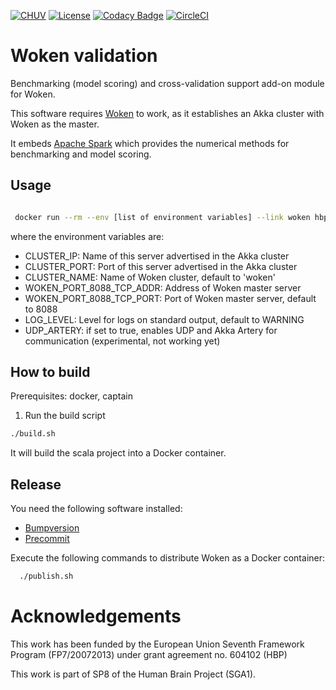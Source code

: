 [![CHUV](https://img.shields.io/badge/CHUV-LREN-AF4C64.svg)](https://www.unil.ch/lren/en/home.html) [![License](https://img.shields.io/badge/license-AGPL--3.0-blue.svg)](https://github.com/LREN-CHUV/woken-validation/blob/master/LICENSE) [![Codacy Badge](https://api.codacy.com/project/badge/Grade/77016dbdd3544d17b849eb5a79a61a37)](https://www.codacy.com/app/hbp-mip/woken-validation?utm_source=github.com&amp;utm_medium=referral&amp;utm_content=HBPMedical/woken-validation&amp;utm_campaign=Badge_Grade) [![CircleCI](https://circleci.com/gh/HBPMedical/woken-validation.svg?style=svg)](https://circleci.com/gh/HBPMedical/woken-validation)

# Woken validation

Benchmarking (model scoring) and cross-validation support add-on module for Woken.

This software requires [Woken](https://github.com/LREN-CHUV/woken) to work, as it establishes an Akka cluster with Woken as the master.

It embeds [Apache Spark](http://spark.apache.org/) which provides the numerical methods for benchmarking and model scoring.

## Usage

```sh

 docker run --rm --env [list of environment variables] --link woken hbpmip/woken-validation:2.4.3

```

where the environment variables are:

* CLUSTER_IP: Name of this server advertised in the Akka cluster
* CLUSTER_PORT: Port of this server advertised in the Akka cluster
* CLUSTER_NAME: Name of Woken cluster, default to 'woken'
* WOKEN_PORT_8088_TCP_ADDR: Address of Woken master server
* WOKEN_PORT_8088_TCP_PORT: Port of Woken master server, default to 8088
* LOG_LEVEL: Level for logs on standard output, default to WARNING
* UDP_ARTERY: if set to true, enables UDP and Akka Artery for communication (experimental, not working yet)

## How to build

Prerequisites: docker, captain

1. Run the build script

```sh
./build.sh
```
It will build the scala project into a Docker container.

## Release

You need the following software installed:

* [Bumpversion](https://github.com/peritus/bumpversion)
* [Precommit](http://pre-commit.com/)

Execute the following commands to distribute Woken as a Docker container:

```sh
  ./publish.sh
```

# Acknowledgements

This work has been funded by the European Union Seventh Framework Program (FP7/2007­2013) under grant agreement no. 604102 (HBP)

This work is part of SP8 of the Human Brain Project (SGA1).
